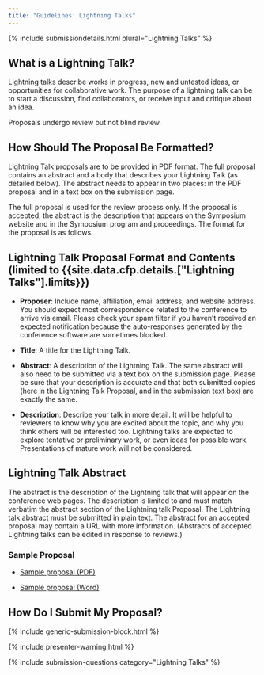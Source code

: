 ```yaml
---
title: "Guidelines: Lightning Talks"
---
```


{% include submissiondetails.html plural="Lightning Talks" %}

## What is a Lightning Talk?

Lightning talks describe works in progress, new and untested ideas, or
opportunities for collaborative work. The purpose of a lightning talk
can be to start a discussion, find collaborators, or receive input and
critique about an idea.

Proposals undergo review but not blind review.

## How Should The Proposal Be Formatted?

Lightning Talk proposals are to be provided in PDF format. The full proposal contains an abstract and a body that describes your Lightning Talk (as detailed below). The abstract needs to appear in two places: in the PDF proposal and in a text box on the submission page.

The full proposal is used for the review process only. If the proposal
is accepted, the abstract is the description that appears on the
Symposium website and in the Symposium program and proceedings. The
format for the proposal is as follows.

## Lightning Talk Proposal Format and Contents (limited to {{site.data.cfp.details.["Lightning Talks"].limits}})

-   **Proposer**: Include name, affiliation, email address, and website address. You should expect most correspondence related to the conference to arrive via email. Please check your spam filter if you haven’t received an expected notification because the auto-responses generated by the conference software are sometimes blocked.

-   **Title**: A title for the Lightning Talk.

-   **Abstract**: A description of the Lightning Talk. The same abstract
    will also need to be submitted via a text box on the submission
    page. Please be sure that your description is accurate and that both
    submitted copies (here in the Lightning Talk Proposal, and in the
    submission text box) are exactly the same.

-   **Description**: Describe your talk in more detail. It will be helpful
    to reviewers to know why you are excited about the topic, and why
    you think others will be interested too. Lightning talks are
    expected to explore tentative or preliminary work, or even ideas for
    possible work. Presentations of mature work will not be considered.

## Lightning Talk Abstract

The abstract is the description of the Lightning talk that will appear
on the conference web pages. The description is limited to and must
match verbatim the abstract section of the Lightning talk Proposal. The
Lightning talk abstract must be submitted in plain text. The abstract
for an accepted proposal may contain a URL with more information.
(Abstracts of accepted Lightning talks can be edited in response to
reviews.)

### Sample Proposal

* [Sample proposal (PDF)]({{site.base}}/docs/sigcse-sample-lightning-talk.pdf)

* [Sample proposal (Word)]({{site.base}}/docs/sigcse-sample-lightning-talk.docx)

## How Do I Submit My Proposal?

{% include generic-submission-block.html %}

{% include presenter-warning.html %}

{% include submission-questions category="Lightning Talks" %}

